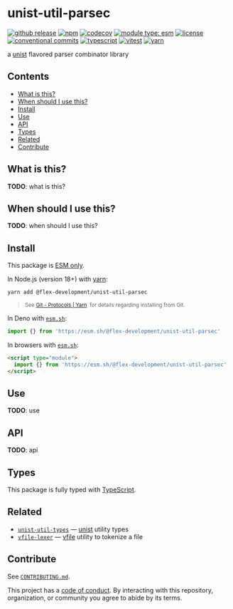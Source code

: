 # unist-util-parsec

[![github release](https://img.shields.io/github/v/release/flex-development/unist-util-parsec.svg?include_prereleases&sort=semver)](https://github.com/flex-development/unist-util-parsec/releases/latest)
[![npm](https://img.shields.io/npm/v/@flex-development/unist-util-parsec.svg)](https://npmjs.com/package/@flex-development/unist-util-parsec)
[![codecov](https://codecov.io/gh/flex-development/unist-util-parsec/graph/badge.svg?token=klo1pNLmDZ)](https://codecov.io/gh/flex-development/unist-util-parsec)
[![module type: esm](https://img.shields.io/badge/module%20type-esm-brightgreen)](https://github.com/voxpelli/badges-cjs-esm)
[![license](https://img.shields.io/github/license/flex-development/unist-util-parsec.svg)](LICENSE.md)
[![conventional commits](https://img.shields.io/badge/-conventional%20commits-fe5196?logo=conventional-commits&logoColor=ffffff)](https://conventionalcommits.org/)
[![typescript](https://img.shields.io/badge/-typescript-3178c6?logo=typescript&logoColor=ffffff)](https://typescriptlang.org/)
[![vitest](https://img.shields.io/badge/-vitest-6e9f18?style=flat&logo=vitest&logoColor=ffffff)](https://vitest.dev/)
[![yarn](https://img.shields.io/badge/-yarn-2c8ebb?style=flat&logo=yarn&logoColor=ffffff)](https://yarnpkg.com/)

a [unist][unist] flavored parser combinator library

## Contents

- [What is this?](#what-is-this)
- [When should I use this?](#when-should-i-use-this)
- [Install](#install)
- [Use](#use)
- [API](#api)
- [Types](#types)
- [Related](#related)
- [Contribute](#contribute)

## What is this?

**TODO**: what is this?

## When should I use this?

**TODO**: when should I use this?

## Install

This package is [ESM only][esm].

In Node.js (version 18+) with [yarn][yarn]:

```sh
yarn add @flex-development/unist-util-parsec
```

<blockquote>
  <small>
    See <a href='https://yarnpkg.com/protocol/git'>Git - Protocols | Yarn</a>
    &nbsp;for details regarding installing from Git.
  </small>
</blockquote>

In Deno with [`esm.sh`][esmsh]:

```ts
import {} from 'https://esm.sh/@flex-development/unist-util-parsec'
```

In browsers with [`esm.sh`][esmsh]:

```html
<script type="module">
  import {} from 'https://esm.sh/@flex-development/unist-util-parsec'
</script>
```

## Use

**TODO**: use

## API

**TODO**: api

## Types

This package is fully typed with [TypeScript][typescript].

## Related

- [`unist-util-types`][unist-util-types] &mdash; [unist][unist] utility types
- [`vfile-lexer`][vfile-lexer] &mdash; [vfile][vfile] utility to tokenize a file

## Contribute

See [`CONTRIBUTING.md`](CONTRIBUTING.md).

This project has a [code of conduct](CODE_OF_CONDUCT.md). By interacting with this repository, organization, or
community you agree to abide by its terms.

[esm]: https://gist.github.com/sindresorhus/a39789f98801d908bbc7ff3ecc99d99c
[esmsh]: https://esm.sh/
[typescript]: https://www.typescriptlang.org
[unist-util-types]: https://github.com/flex-development/unist-util-types
[unist]: https://github.com/syntax-tree/unist
[vfile-lexer]: https://github.com/flex-development/vfile-lexer
[vfile]: https://github.com/vfile/vfile
[yarn]: https://yarnpkg.com
